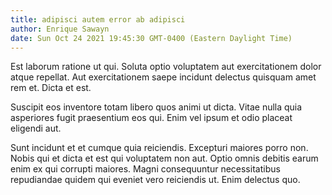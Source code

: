```yaml
---
title: adipisci autem error ab adipisci
author: Enrique Sawayn
date: Sun Oct 24 2021 19:45:30 GMT-0400 (Eastern Daylight Time)
---
```

Est laborum ratione ut qui. Soluta optio voluptatem aut exercitationem dolor atque repellat. Aut exercitationem saepe incidunt delectus quisquam amet rem et. Dicta et est.

 Suscipit eos inventore totam libero quos animi ut dicta. Vitae nulla quia asperiores fugit praesentium eos qui. Enim vel ipsum et odio placeat eligendi aut.

 Sunt incidunt et et cumque quia reiciendis. Excepturi maiores porro non. Nobis qui et dicta et est qui voluptatem non aut. Optio omnis debitis earum enim ex qui corrupti maiores. Magni consequuntur necessitatibus repudiandae quidem qui eveniet vero reiciendis ut. Enim delectus quo.